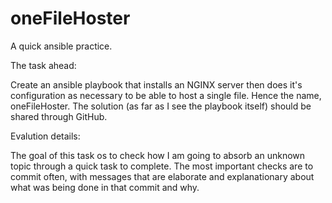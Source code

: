 # oneFileHoster
A quick ansible practice.

The task ahead:

Create an ansible playbook that installs an NGINX server then does it's configuration as necessary to be able to host a single file. Hence the name, oneFileHoster.
The solution (as far as I see the playbook itself) should be shared through GitHub.

Evalution details:

The goal of this task os to check how I am going to absorb an unknown topic through a quick task to complete.
The most important checks are to commit often, with messages that are elaborate and explanationary about what was being done in that commit and why.
